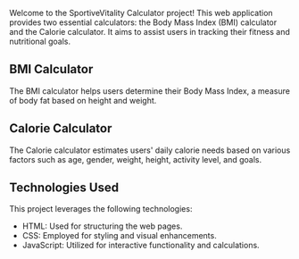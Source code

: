 
Welcome to the SportiveVitality Calculator project! This web application provides two essential calculators: the Body Mass Index (BMI) calculator and the Calorie calculator. It aims to assist users in tracking their fitness and nutritional goals.
## BMI Calculator

The BMI calculator helps users determine their Body Mass Index, a measure of body fat based on height and weight.

## Calorie Calculator

The Calorie calculator estimates users' daily calorie needs based on various factors such as age, gender, weight, height, activity level, and goals.

## Technologies Used

This project leverages the following technologies:

- HTML: Used for structuring the web pages.
- CSS: Employed for styling and visual enhancements.
- JavaScript: Utilized for interactive functionality and calculations.
